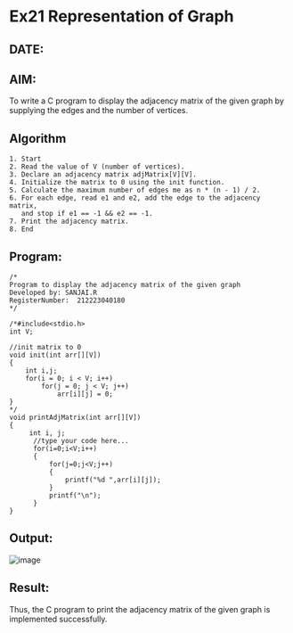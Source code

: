 # Ex21 Representation of Graph
## DATE:
## AIM:
To write a C program to display the adjacency matrix of the given graph by supplying the edges and the number of vertices.

## Algorithm
```
1. Start 
2. Read the value of V (number of vertices). 
3. Declare an adjacency matrix adjMatrix[V][V]. 
4. Initialize the matrix to 0 using the init function. 
5. Calculate the maximum number of edges me as n * (n - 1) / 2. 
6. For each edge, read e1 and e2, add the edge to the adjacency matrix,
   and stop if e1 == -1 && e2 == -1. 
7. Print the adjacency matrix. 
8. End 
```
## Program:
```
/*
Program to display the adjacency matrix of the given graph
Developed by: SANJAI.R
RegisterNumber:  212223040180
*/
```
```
/*#include<stdio.h>
int V;

//init matrix to 0
void init(int arr[][V])
{
    int i,j;
    for(i = 0; i < V; i++)
        for(j = 0; j < V; j++)
            arr[i][j] = 0;
}
*/
void printAdjMatrix(int arr[][V])
{
     int i, j;
      //type your code here...
      for(i=0;i<V;i++)
      {
          for(j=0;j<V;j++)
          {
              printf("%d ",arr[i][j]);
          }
          printf("\n");
      }
}
```

## Output:
![image](https://github.com/user-attachments/assets/d3a558ba-259f-4eb5-bdc1-b93f030e7f81)

## Result:
Thus, the C program to print the adjacency matrix of the given graph is implemented successfully.
